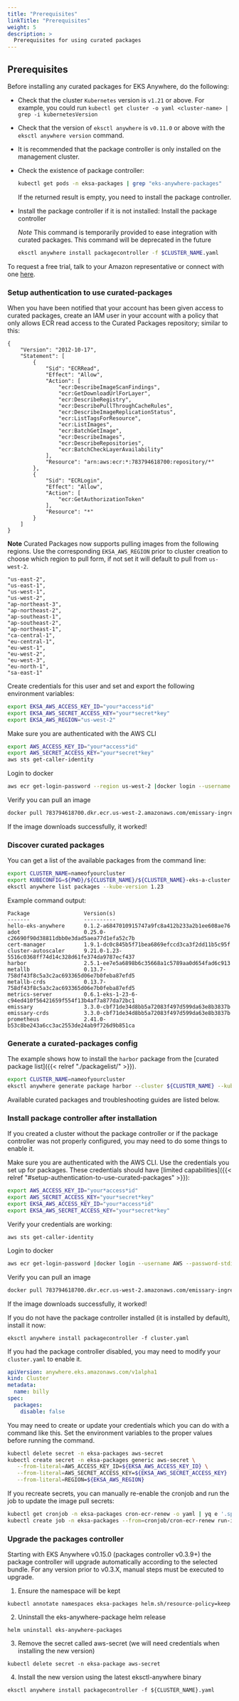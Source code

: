 ```yaml
---
title: "Prerequisites"
linkTitle: "Prerequisites"
weight: 5
description: >
  Prerequisites for using curated packages
---
```


## Prerequisites
Before installing any curated packages for EKS Anywhere, do the following:

* Check that the cluster `Kubernetes` version is `v1.21` or above. For example, you could run `kubectl get cluster -o yaml <cluster-name> | grep -i kubernetesVersion`
* Check that the version of `eksctl anywhere` is `v0.11.0` or above with the `eksctl anywhere version` command.
* It is recommended that the package controller is only installed on the management cluster.
* Check the existence of package controller:
    ```bash
    kubectl get pods -n eksa-packages | grep "eks-anywhere-packages"
    ```
    If the returned result is empty, you need to install the package controller.

* Install the package controller if it is not installed:
    Install the package controller
     
     *Note* This command is temporarily provided to ease integration with curated packages. This command will be deprecated in the future
 
     ```bash
     eksctl anywhere install packagecontroller -f $CLUSTER_NAME.yaml
     ```

To request a free trial, talk to your Amazon representative or connect with one [here](https://aws.amazon.com/contact-us/sales-support-eks/).

### Setup authentication to use curated-packages

When you have been notified that your account has been given access to curated packages, create an IAM user in your account with a policy that only allows ECR read access to the Curated Packages repository; similar to this:

```
{
    "Version": "2012-10-17",
    "Statement": [
        {
            "Sid": "ECRRead",
            "Effect": "Allow",
            "Action": [
                "ecr:DescribeImageScanFindings",
                "ecr:GetDownloadUrlForLayer",
                "ecr:DescribeRegistry",
                "ecr:DescribePullThroughCacheRules",
                "ecr:DescribeImageReplicationStatus",
                "ecr:ListTagsForResource",
                "ecr:ListImages",
                "ecr:BatchGetImage",
                "ecr:DescribeImages",
                "ecr:DescribeRepositories",
                "ecr:BatchCheckLayerAvailability"
            ],
            "Resource": "arn:aws:ecr:*:783794618700:repository/*"
        },
        {
            "Sid": "ECRLogin",
            "Effect": "Allow",
            "Action": [
                "ecr:GetAuthorizationToken"
            ],
            "Resource": "*"
        }
    ]
}
```

**Note** Curated Packages now supports pulling images from the following regions. Use the corresponding `EKSA_AWS_REGION` prior to cluster creation to choose which region to pull form, if not set it will default to pull from `us-west-2`.
```
"us-east-2",
"us-east-1",
"us-west-1",
"us-west-2",
"ap-northeast-3",
"ap-northeast-2",
"ap-southeast-1",
"ap-southeast-2",
"ap-northeast-1",
"ca-central-1",
"eu-central-1",
"eu-west-1",
"eu-west-2",
"eu-west-3",
"eu-north-1",
"sa-east-1"
```


Create credentials for this user and set and export the following environment variables:
```bash
export EKSA_AWS_ACCESS_KEY_ID="your*access*id"
export EKSA_AWS_SECRET_ACCESS_KEY="your*secret*key"
export EKSA_AWS_REGION="us-west-2"
```
Make sure you are authenticated with the AWS CLI

```bash
export AWS_ACCESS_KEY_ID="your*access*id"
export AWS_SECRET_ACCESS_KEY="your*secret*key"
aws sts get-caller-identity
```

Login to docker

```bash
aws ecr get-login-password --region us-west-2 |docker login --username AWS --password-stdin 783794618700.dkr.ecr.us-west-2.amazonaws.com
```

Verify you can pull an image
```bash
docker pull 783794618700.dkr.ecr.us-west-2.amazonaws.com/emissary-ingress/emissary:v3.0.0-9ded128b4606165b41aca52271abe7fa44fa7109
```
If the image downloads successfully, it worked!

### Discover curated packages

You can get a list of the available packages from the command line:

```bash
export CLUSTER_NAME=nameofyourcluster
export KUBECONFIG=${PWD}/${CLUSTER_NAME}/${CLUSTER_NAME}-eks-a-cluster.kubeconfig
eksctl anywhere list packages --kube-version 1.23
```

Example command output:
```
Package                 Version(s)
-------                 ----------
hello-eks-anywhere      0.1.2-a6847010915747a9fc8a412b233a2b1ee608ae76
adot                    0.25.0-c26690f90d38811dbb0e3dad5aea77d1efa52c7b
cert-manager            1.9.1-dc0c845b5f71bea6869efccd3ca3f2dd11b5c95f
cluster-autoscaler      9.21.0-1.23-5516c0368ff74d14c328d61fe374da9787ecf437
harbor                  2.5.1-ee7e5a6898b6c35668a1c5789aa0d654fad6c913
metallb                 0.13.7-758df43f8c5a3c2ac693365d06e7b0feba87efd5
metallb-crds            0.13.7-758df43f8c5a3c2ac693365d06e7b0feba87efd5
metrics-server          0.6.1-eks-1-23-6-c94ed410f56421659f554f13b4af7a877da72bc1
emissary                3.3.0-cbf71de34d8bb5a72083f497d599da63e8b3837b
emissary-crds           3.3.0-cbf71de34d8bb5a72083f497d599da63e8b3837b
prometheus              2.41.0-b53c8be243a6cc3ac2553de24ab9f726d9b851ca
```

### Generate a curated-packages config

The example shows how to install the `harbor` package from the [curated package list]({{< relref "./packagelist/" >}}).
```bash
export CLUSTER_NAME=nameofyourcluster
eksctl anywhere generate package harbor --cluster ${CLUSTER_NAME} --kube-version 1.23 > packages.yaml
```

Available curated packages and troubleshooting guides are listed below.

### Install package controller after installation

If you created a cluster without the package controller or if the package controller was not properly configured, you may need to do some things to enable it.

Make sure you are authenticated with the AWS CLI. Use the credentials you set up for packages. These credentials should have [limited capabilities]({{< relref "#setup-authentication-to-use-curated-packages" >}}):

```bash
export AWS_ACCESS_KEY_ID="your*access*id"
export AWS_SECRET_ACCESS_KEY="your*secret*key"
export EKSA_AWS_ACCESS_KEY_ID="your*access*id"
export EKSA_AWS_SECRET_ACCESS_KEY="your*secret*key"
```

Verify your credentials are working:
```shell
aws sts get-caller-identity
```
Login to docker
```bash
aws ecr get-login-password |docker login --username AWS --password-stdin 783794618700.dkr.ecr.us-west-2.amazonaws.com
```

Verify you can pull an image
```bash
docker pull 783794618700.dkr.ecr.us-west-2.amazonaws.com/emissary-ingress/emissary:v3.0.0-9ded128b4606165b41aca52271abe7fa44fa7109
```
If the image downloads successfully, it worked!

If you do not have the package controller installed (it is installed by default), install it now:
```shell
eksctl anywhere install packagecontroller -f cluster.yaml
```
If you had the package controller disabled, you may need to modify your `cluster.yaml` to enable it.
```yaml
apiVersion: anywhere.eks.amazonaws.com/v1alpha1
kind: Cluster
metadata:
  name: billy
spec:
  packages:
    disable: false
```

You may need to create or update your credentials which you can do with a command like this. Set the environment variables to the proper values before running the command.
```bash
kubectl delete secret -n eksa-packages aws-secret
kubectl create secret -n eksa-packages generic aws-secret \
   --from-literal=AWS_ACCESS_KEY_ID=${EKSA_AWS_ACCESS_KEY_ID} \
   --from-literal=AWS_SECRET_ACCESS_KEY=${EKSA_AWS_SECRET_ACCESS_KEY}  \
   --from-literal=REGION=${EKSA_AWS_REGION}
```

If you recreate secrets, you can manually re-enable the cronjob and run the job to update the image pull secrets:
```bash
kubectl get cronjob -n eksa-packages cron-ecr-renew -o yaml | yq e '.spec.suspend |= false' - | kubectl apply -f -
kubectl create job -n eksa-packages --from=cronjob/cron-ecr-renew run-it-now
```

### Upgrade the packages controller

Starting with EKS Anywhere v0.15.0 (packages controller v0.3.9+) the package controller will upgrade automatically according to the selected bundle. For any version prior to v0.3.X,
manual steps must be executed to upgrade.

1. Ensure the namespace will be kept
```
kubectl annotate namespaces eksa-packages helm.sh/resource-policy=keep
```

2. Uninstall the eks-anywhere-package helm release
```
helm uninstall eks-anywhere-packages
```

3. Remove the secret called aws-secret (we will need credentials when installing the new version)
```
kubectl delete secret -n eksa-package aws-secret
```

4. Install the new version using the latest eksctl-anywhere binary
```
eksctl anywhere install packagecontroller -f ${CLUSTER_NAME}.yaml
```
